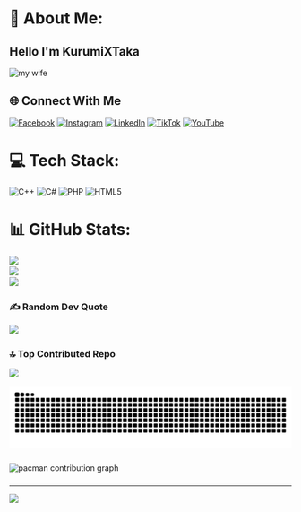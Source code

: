 # 💫 About Me:
## Hello I'm KurumiXTaka<br>
![my wife](img/kurumi.gif)

## 🌐 Connect With Me
[![Facebook](https://img.shields.io/badge/Facebook-%231877F2.svg?logo=Facebook&logoColor=white)](https://facebook.com/kang.kenang.560) [![Instagram](https://img.shields.io/badge/Instagram-%23E4405F.svg?logo=Instagram&logoColor=white)](https://instagram.com/mas.firzasagala) [![LinkedIn](https://img.shields.io/badge/LinkedIn-%230077B5.svg?logo=linkedin&logoColor=white)](https://linkedin.com/in/firza-sagala-169504364) [![TikTok](https://img.shields.io/badge/TikTok-%23000000.svg?logo=TikTok&logoColor=white)](https://tiktok.com/@lmao.banged) [![YouTube](https://img.shields.io/badge/YouTube-%23FF0000.svg?logo=YouTube&logoColor=white)](https://youtube.com/@firzasagala8686) 

# 💻 Tech Stack:
![C++](https://img.shields.io/badge/c++-%2300599C.svg?style=for-the-badge&logo=c%2B%2B&logoColor=white) ![C#](https://img.shields.io/badge/c%23-%23239120.svg?style=for-the-badge&logo=csharp&logoColor=white) ![PHP](https://img.shields.io/badge/php-%23777BB4.svg?style=for-the-badge&logo=php&logoColor=white) ![HTML5](https://img.shields.io/badge/html5-%23E34F26.svg?style=for-the-badge&logo=html5&logoColor=white)
# 📊 GitHub Stats:
![](https://github-readme-stats.vercel.app/api?username=KurumiXTaka&theme=omni&hide_border=false&include_all_commits=false&count_private=false)<br/>
![](https://nirzak-streak-stats.vercel.app/?user=KurumiXTaka&theme=omni&hide_border=false)<br/>
![](https://github-readme-stats.vercel.app/api/top-langs/?username=KurumiXTaka&theme=omni&hide_border=false&include_all_commits=false&count_private=false&layout=compact)

### ✍️ Random Dev Quote
![](https://quotes-github-readme.vercel.app/api?type=horizontal&theme=radical)

### 🔝 Top Contributed Repo
![](https://github-contributor-stats.vercel.app/api?username=KurumiXTaka&limit=5&theme=dark&combine_all_yearly_contributions=true)

<img src="https://raw.githubusercontent.com/KurumiXTaka/KurumiXTaka/output/snake.svg" alt="Snake animation" />

###

<picture>
  <source media="(prefers-color-scheme: dark)" srcset="https://raw.githubusercontent.com/KurumiXTaka/KurumiXTaka/output/pacman-contribution-graph-dark.svg">
  <source media="(prefers-color-scheme: light)" srcset="https://raw.githubusercontent.com/KurumiXTaka/KurumiXTaka/output/pacman-contribution-graph.svg">
  <img alt="pacman contribution graph" src="https://raw.githubusercontent.com/KurumiXTaka/KurumiXTaka/output/pacman-contribution-graph.svg">
</picture>

###

---
[![](https://visitcount.itsvg.in/api?id=KurumiXTaka&icon=5&color=0)](https://visitcount.itsvg.in)



<!-- Proudly created with GPRM ( https://gprm.itsvg.in ) -->


<!--
**KurumiXTaka/KurumiXTaka** is a ✨ _special_ ✨ repository because its `README.md` (this file) appears on your GitHub profile.

Here are some ideas to get you started:

- 🔭 I’m currently working on ...
- 🌱 I’m currently learning ...
- 👯 I’m looking to collaborate on ...
- 🤔 I’m looking for help with ...
- 💬 Ask me about ...
- 📫 How to reach me: ...
- 😄 Pronouns: ...
- ⚡ Fun fact: ...
-->
